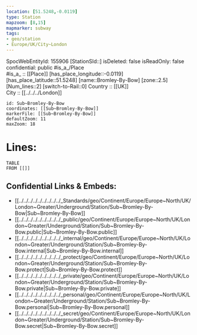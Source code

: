 ```yaml
---
location: [51.5248,-0.0119] 
type: Station 
mapzoom: [8,15] 
mapmarker: subway 
tags:
- geo/station
- Europe/UK/City~London
---
```

SpocWebEntityId: 155906
[StationSId::] 
isDeleted: false
isReadOnly: false
confidential: public
#is_a_/Place  
#is_a_ :: [[Place]] 
[has_place_longitude::-0.0119] 
[has_place_latitude::51.5248] 
[name::Bromley-By-Bow] 
[zone::2.5] 
[Num_lines::2] 
[switch-to-Rail::0] 
Country :: [[UK]]  
City :: [[../../../London]]  


```leaflet
id: Sub~Bromley-By-Bow
coordinates: [[Sub~Bromley-By-Bow]] 
markerFile: [[Sub~Bromley-By-Bow]] 
defaultZoom: 11 
maxZoom: 18
```


# Lines: 
```dataview
TABLE 
FROM [[]] 
```

## Confidential Links & Embeds: 
- [[../../../../../../../../../_Standards/geo/Continent/Europe/Europe~North/UK/London~Greater/Underground/Station/Sub~Bromley-By-Bow|Sub~Bromley-By-Bow]] 
- [[../../../../../../../../../_public/geo/Continent/Europe/Europe~North/UK/London~Greater/Underground/Station/Sub~Bromley-By-Bow.public|Sub~Bromley-By-Bow.public]] 
- [[../../../../../../../../../_internal/geo/Continent/Europe/Europe~North/UK/London~Greater/Underground/Station/Sub~Bromley-By-Bow.internal|Sub~Bromley-By-Bow.internal]] 
- [[../../../../../../../../../_protect/geo/Continent/Europe/Europe~North/UK/London~Greater/Underground/Station/Sub~Bromley-By-Bow.protect|Sub~Bromley-By-Bow.protect]] 
- [[../../../../../../../../../_private/geo/Continent/Europe/Europe~North/UK/London~Greater/Underground/Station/Sub~Bromley-By-Bow.private|Sub~Bromley-By-Bow.private]] 
- [[../../../../../../../../../_personal/geo/Continent/Europe/Europe~North/UK/London~Greater/Underground/Station/Sub~Bromley-By-Bow.personal|Sub~Bromley-By-Bow.personal]] 
- [[../../../../../../../../../_secret/geo/Continent/Europe/Europe~North/UK/London~Greater/Underground/Station/Sub~Bromley-By-Bow.secret|Sub~Bromley-By-Bow.secret]] 
